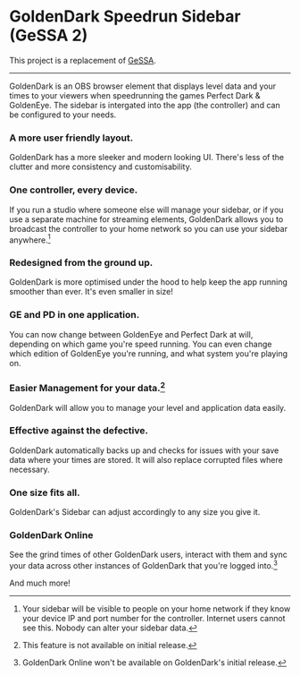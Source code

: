 # GoldenDark Speedrun Sidebar (GeSSA 2)
This project is a replacement of [GeSSA](https://github.com/LostMyTriforce/gessa/).

---

GoldenDark is an OBS browser element that displays level data and your times to your viewers when speedrunning the games Perfect Dark & GoldenEye. The sidebar is intergated into the app (the controller) and can be configured to your needs.

### A more user friendly layout.
GoldenDark has a more sleeker and modern looking UI. There's less of the clutter and more consistency and customisability.

### One controller, every device.
If you run a studio where someone else will manage your sidebar, or if you use a separate machine for streaming elements, GoldenDark allows you to broadcast the controller to your home network so you can use your sidebar anywhere.[^1]

### Redesigned from the ground up.
GoldenDark is more optimised under the hood to help keep the app running smoother than ever. It's even smaller in size!

### GE and PD in one application.
You can now change between GoldenEye and Perfect Dark at will, depending on which game you're speed running. You can even change which edition of GoldenEye you're running, and what system you're playing on.

### Easier Management for your data.[^3]
GoldenDark will allow you to manage your level and application data easily.

### Effective against the defective.
GoldenDark automatically backs up and checks for issues with your save data where your times are stored. It will also replace corrupted files where necessary.

### One size fits all.
GoldenDark's Sidebar can adjust accordingly to any size you give it.

### GoldenDark Online
See the grind times of other GoldenDark users, interact with them and sync your data across other instances of GoldenDark that you're logged into.[^2]

And much more!

[^1]: Your sidebar will be visible to people on your home network if they know your device IP and port number for the controller. Internet users cannot see this. Nobody can alter your sidebar data.
[^2]: GoldenDark Online won't be available on GoldenDark's initial release.
[^3]: This feature is not available on initial release.
